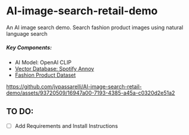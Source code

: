 # AI-image-search-retail-demo

<p> An AI image search demo. Search fashion product images using natural language search</p>

<h5> Key Components: </h5>
<ul>
  <li>AI Model: OpenAI CLIP</li>
  <li> <a href="https://github.com/spotify/annoy"> Vector Database: Spotify Annoy </a></li>
  

  <li> <a href="[url](https://www.google.com/url?q=https://www.kaggle.com/datasets/paramaggarwal/fashion-product-images-small&sa=D&source=docs&ust=1694384517307927&usg=AOvVaw2jnPdEnDJXgPRKDt6dfp2u)">Fashion Product Dataset</a> </li>
</ul>  



https://github.com/jvpassarelli/AI-image-search-retail-demo/assets/93720509/16947a00-7193-4385-a45a-c0320d2e51a2



## TO DO:
- [ ] Add Requirements and Install Instructions

